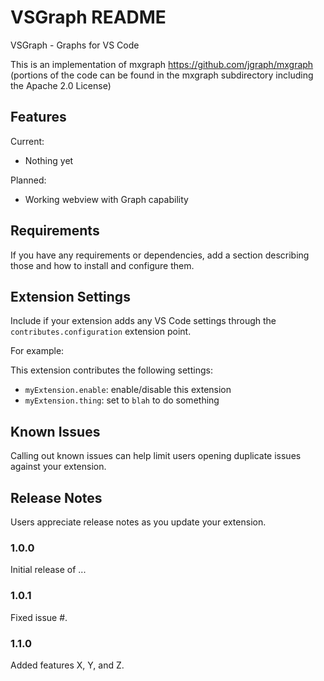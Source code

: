 # VSGraph README

VSGraph - Graphs for VS Code

This is an implementation of mxgraph
https://github.com/jgraph/mxgraph (portions of the code can be found in the mxgraph subdirectory including the Apache 2.0 License)

## Features

Current:
* Nothing yet

Planned:
* Working webview with Graph capability

## Requirements

If you have any requirements or dependencies, add a section describing those and how to install and configure them.

## Extension Settings

Include if your extension adds any VS Code settings through the `contributes.configuration` extension point.

For example:

This extension contributes the following settings:

* `myExtension.enable`: enable/disable this extension
* `myExtension.thing`: set to `blah` to do something

## Known Issues

Calling out known issues can help limit users opening duplicate issues against your extension.

## Release Notes

Users appreciate release notes as you update your extension.

### 1.0.0

Initial release of ...

### 1.0.1

Fixed issue #.

### 1.1.0

Added features X, Y, and Z.

